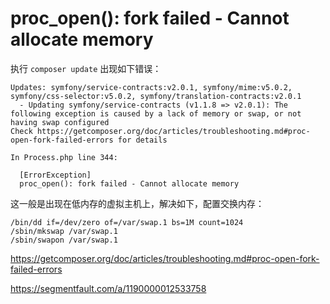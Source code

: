 # proc_open(): fork failed - Cannot allocate memory

执行 `composer update` 出现如下错误：

```
Updates: symfony/service-contracts:v2.0.1, symfony/mime:v5.0.2, symfony/css-selector:v5.0.2, symfony/translation-contracts:v2.0.1
  - Updating symfony/service-contracts (v1.1.8 => v2.0.1): The following exception is caused by a lack of memory or swap, or not having swap configured
Check https://getcomposer.org/doc/articles/troubleshooting.md#proc-open-fork-failed-errors for details

In Process.php line 344:

  [ErrorException]                                   
  proc_open(): fork failed - Cannot allocate memory
```

这一般是出现在低内存的虚拟主机上，解决如下，配置交换内存：

```shell
/bin/dd if=/dev/zero of=/var/swap.1 bs=1M count=1024
/sbin/mkswap /var/swap.1
/sbin/swapon /var/swap.1
```

https://getcomposer.org/doc/articles/troubleshooting.md#proc-open-fork-failed-errors

https://segmentfault.com/a/1190000012533758